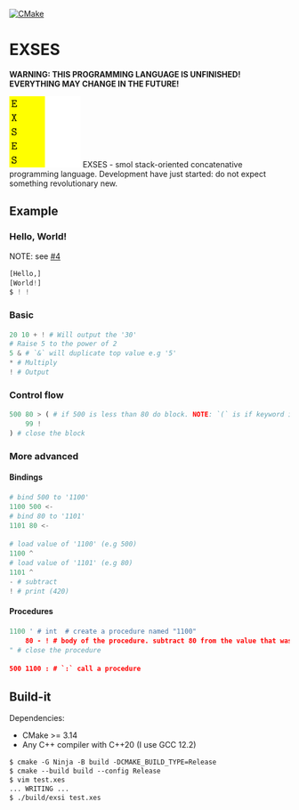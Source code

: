 [![CMake](https://github.com/EndeyshentLabs/EXSES/actions/workflows/cmake.yml/badge.svg)](https://github.com/EndeyshentLabs/EXSES/actions/workflows/cmake.yml)

# EXSES

**WARNING: THIS PROGRAMMING LANGUAGE IS UNFINISHED! EVERYTHING MAY CHANGE IN THE FUTURE!** 

<img src="./assets/logo1.png" alt="EXSES logp" width="128" />
EXSES - smol stack-oriented concatenative programming language. Development have just started: do not expect something revolutionary new.

## Example

### Hello, World!

NOTE: see [#4](https://github.com/EndeyshentLabs/EXSES/issues/4)

```python
[Hello,]
[World!]
$ ! !
```

### Basic

```python
20 10 + ! # Will output the '30'
# Raise 5 to the power of 2
5 & # `&` will duplicate top value e.g '5'
* # Multiply
! # Output
```

### Control flow

```python
500 80 > ( # if 500 is less than 80 do block. NOTE: `(` is if keyword in EXSES
    99 !
) # close the block
```

### More advanced

#### Bindings

```python
# bind 500 to '1100'
1100 500 <-
# bind 80 to '1101'
1101 80 <-

# load value of '1100' (e.g 500)
1100 ^
# load value of '1101' (e.g 80)
1101 ^
- # subtract
! # print (420)
```

#### Procedures

```python
1100 ' # int  # create a procedure named "1100"
    80 - ! # body of the procedure. subtract 80 from the value that was on top of the stack when procedure was invoked and print the result
" # close the procedure

500 1100 : # `:` call a procedure
```

## Build-it

Dependencies:

- CMake >= 3.14
- Any C++ compiler with C++20 (I use GCC 12.2)

```console
$ cmake -G Ninja -B build -DCMAKE_BUILD_TYPE=Release
$ cmake --build build --config Release
$ vim test.xes
... WRITING ...
$ ./build/exsi test.xes
```

